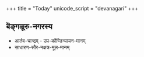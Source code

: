 +++
title = "Today"
unicode_script = "devanagari"
+++

## बॆङ्गळूरु-नगरस्य
- <a id="blr_kaundinyAyana">आर्तव-चान्द्रम् - उप-कौण्डिन्यायन-मानम्</a>
- <a id="blr_common">साधारण-सौर-नक्षत्र-मूल-मानम्</a>



<script source="javascript">

function setIst() {
  let today = new Date();
  console.log(today);
  let year = today.getFullYear();
  let decade = Math.floor(year / 10);
  let month = today.getMonth() + 1;
  let date = today.getDate();
  let dateSuffix = `${decade}0s/${year}_monthly/${year}-${month.toString().padStart(2, "0")}/${year}-${month.toString().padStart(2, "0")}-${date.toString().padStart(2, "0")}`;
  console.log(dateSuffix);
  
  document.getElementById("blr_kaundinyAyana").href = `/jyotisha/output/sahakAra-nagar-bengaLUru/SOLSTICE_POST_DARK_10_ADHIKA__CHITRA_AT_180/gregorian/2000s/${dateSuffix}/`;
  document.getElementById("blr_common").href = `/jyotisha/output/sahakAra-nagar-bengaLUru/MULTI_NEW_MOON_SIDEREAL_MONTH_ADHIKA_AMAANTA__CHITRA_AT_180/gregorian/2000s/${dateSuffix}/`;
}
setIst();
</script>
